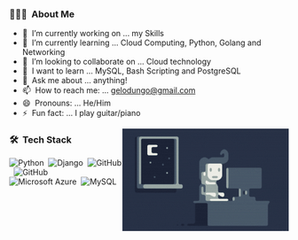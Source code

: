 
<!-- ## 👋 &nbsp;Hey there! I'm Aditya -->

### 👨🏻‍💻 &nbsp;About Me

- 🔭 &nbsp;I’m currently working on ... my Skills
- 🌱 &nbsp;I’m currently learning ... Cloud Computing, Python, Golang and Networking
- 👯 &nbsp;I’m looking to collaborate on ... Cloud technology
- 🤔 &nbsp;I want to learn ... MySQL, Bash Scripting and PostgreSQL
- 💬 &nbsp;Ask me about ... anything!
- 📫 &nbsp;How to reach me: ... gelodungo@gmail.com
- 😄 &nbsp;Pronouns: ... He/Him
- ⚡ &nbsp;Fun fact: ... I play guitar/piano
&nbsp;
<img alt="Night Coding" src="https://raw.githubusercontent.com/AVS1508/AVS1508/master/assets/Night-Coding.gif" align="right"/>

### 🛠 &nbsp;Tech Stack


![Python](https://img.shields.io/badge/-Python-05122A?style=flat&logo=python)&nbsp;
![Django](https://img.shields.io/badge/-Django-05122A?style=flat&logo=django&logoColor=092E20)&nbsp;
![GitHub](https://img.shields.io/badge/-GitHub-05122A?style=flat&logo=github)&nbsp;
![GitHub](https://img.shields.io/badge/-AWS-05122A?style=flat&logo=amazon-aws)\
![Microsoft Azure](https://img.shields.io/badge/Microsoft_Azure-05122A?style=flat&logo=microsoft-azure)&nbsp; 
![MySQL](https://img.shields.io/badge/MySQL-05122A?style=flat&logo=mysql)
